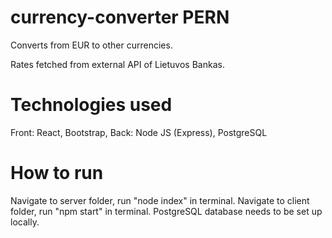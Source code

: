 # currency-converter PERN

Converts from EUR to other currencies. 

Rates fetched from external API of Lietuvos Bankas. 


# Technologies used

Front: React, Bootstrap,
Back: Node JS (Express), PostgreSQL

# How to run
 
Navigate to server folder, run "node index" in terminal.
Navigate to client folder, run "npm start" in terminal.
PostgreSQL database needs to be set up locally.  
